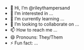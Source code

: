 - 👋 Hi, I’m @rileythampersand
- 👀 I’m interested in ...
- 🌱 I’m currently learning ...
- 💞️ I’m looking to collaborate on ...
- 📫 How to reach me ...
- 😄 Pronouns: They/Them
- ⚡ Fun fact: ...

<!---
rileythampersand/rileythampersand is a ✨ special ✨ repository because its `README.md` (this file) appears on your GitHub profile.
You can click the Preview link to take a look at your changes.
--->
